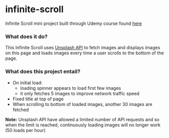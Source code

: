 # infinite-scroll

Infinite Scroll mini project built through Udemy course found [here](https://www.udemy.com/course/javascript-web-projects-to-build-your-portfolio-resume/)

### What does it do?

This Infinite Scroll uses [Unsplash API](https://unsplash.com/documentation#creating-a-developer-account) to fetch images and displays images on this page and loads images every time a user scrolls to the bottom of the page.

### What does this project entail?

* On initial load: 
    * loading spinner appears to load first few images
    * it only fetches 5 images to improve network traffic speed
* Fixed title at top of page
* When scrolling to bottom of loaded images, another 30 images are fetched

**Note:** Unsplash API have allowed a limited number of API requests and so when the limit is reached, continuously loading images will no longer work (50 loads per hour)
